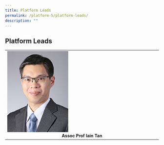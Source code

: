 ```yaml
---
title: Platform Leads
permalink: /platform-5/platform-leads/
description: ""
---
```

## Platform Leads

<table>
	<tbody>
		<tr>
			<td width="25%">
				<img style="width:200px" src="/images/Leaders/assoc-prof-tan-bee-huat.png">
				<div align="center"><b>Assoc Prof Iain Tan</b></div>
			</td>
		</tr>
	</tbody>
</table>
